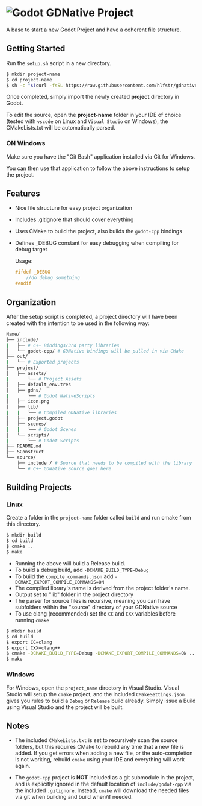 # ![Godot](https://raw.githubusercontent.com/hlfstr/gdnative-project/master/icon.png) GDNative Project 
A base to start a new Godot Project and have a coherent file structure.

## Getting Started
Run the `setup.sh` script in a new directory.
```sh
$ mkdir project-name
$ cd project-name
$ sh -c "$(curl -fsSL https://raw.githubusercontent.com/hlfstr/gdnative-project/master/setup.sh)"
```
Once completed, simply import the newly created **project** directory in Godot.

To edit the source, open the **project-name** folder in your IDE of choice (tested with `vscode` on Linux and `Visual Studio` on Windows), the CMakeLists.txt will be automatically parsed. 

### ON Windows
Make sure you have the "Git Bash" application installed via Git for Windows.

You can then use that application to follow the above instructions to setup the project.

## Features

* Nice file structure for easy project organization
* Includes .gitignore that should cover everything
* Uses CMake to build the project, also builds the `godot-cpp` bindings
* Defines _DEBUG constant for easy debugging when compiling for debug target

    Usage:
    ```cpp
    #ifdef _DEBUG
        //do debug something
    #endif
    ```

## Organization

After the setup script is completed, a project directory will have been created with the intention to be used in the following way:  

```bash
Name/
├── include/
|   ├── # C++ Bindings/3rd party libraries
│   └── godot-cpp/ # GDNative bindings will be pulled in via CMake
├── out/
|   └── # Exported projects
├── project/
│   ├── assets/
|       └── # Project Assets
│   ├── default_env.tres
│   ├── gdns/
|       └── # Godot NativeScripts
│   ├── icon.png
│   ├── lib/
|   |   └── # Compiled GDNative libraries
│   ├── project.godot
│   ├── scenes/
|   |   └── # Godot Scenes
│   └── scripts/
|       └── # Godot Scripts
├── README.md
├── SConstruct
└── source/
    ├── include / # Source that needs to be compiled with the library 
    └── # C++ GDNative Source goes here
```

## Building Projects
### Linux

Create a folder in the `project-name` folder called `build` and run cmake from this directory.

```sh
$ mkdir build
$ cd build
$ cmake ..
$ make
```

* Running the above will build a Release build.
* To build a debug build, add `-DCMAKE_BUILD_TYPE=Debug`
* To build the `compile_commands.json` add `-DCMAKE_EXPORT_COMPILE_COMMANDS=ON`
* The compiled library's name is derived from the project folder's name.
* Output set to "lib" folder in the project directory
* The parser for source files is  recursive, meaning you can have subfolders within the "source" directory of your GDNative source
* To use clang (recommended) set the `CC` and `CXX` variables before running `cmake`
```sh
$ mkdir build
$ cd build
$ export CC=clang
$ export CXX=clang++
$ cmake -DCMAKE_BUILD_TYPE=Debug -DCMAKE_EXPORT_COMPILE_COMMANDS=ON ..
$ make
```

### Windows

For Windows, open the `project_name` directory in Visual Studio.  Visual Studio will setup the `cmake` project, and the included `CMakeSettings.json` gives you rules to build a `Debug` or `Release` build already.  Simply issue a Build using Visual Studio and the project will be built.

## Notes

* The included `CMakeLists.txt` is set to recursively scan the source folders, but this requires CMake to rebuild any time that a new file is added.  If you get errors when adding a new file, or the auto-completion is not working, rebuild `cmake` using your IDE and everything will work again.

* The `godot-cpp` project is **NOT** included as a git submodule in the project, and is explicitly ignored in the default location of `include/godot-cpp` via the included `.gitignore`.  Instead, `cmake` will download the needed files via git when building and build when/if needed.
